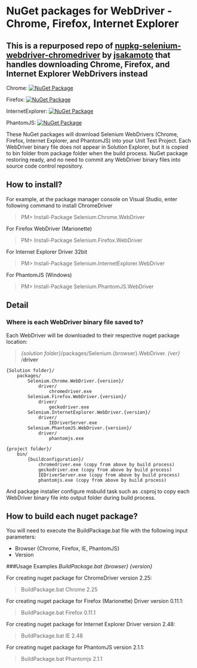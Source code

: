 # NuGet packages for WebDriver - Chrome, Firefox, Internet Explorer

## This is a repurposed repo of [nupkg-selenium-webdriver-chromedriver](https://github.com/jsakamoto/nupkg-selenium-webdriver-chromedriver) by [jsakamoto](https://github.com/jsakamoto) that handles downloading Chrome, Firefox, and Internet Explorer WebDrivers instead

Chrome: [![NuGet Package](https://img.shields.io/nuget/v/Selenium.Chrome.WebDriver.svg)](https://www.nuget.org/packages/Selenium.Chrome.WebDriver/)

Firefox: [![NuGet Package](https://img.shields.io/nuget/v/Selenium.Firefox.WebDriver.svg)](https://www.nuget.org/packages/Selenium.Firefox.WebDriver/)

InternetExplorer: [![NuGet Package](https://img.shields.io/nuget/v/Selenium.InternetExplorer.WebDriver.svg)](https://www.nuget.org/packages/Selenium.InternetExplorer.WebDriver/)

PhantomJS: [![NuGet Package](https://img.shields.io/nuget/v/Selenium.PhantomJS.WebDriver.svg)](https://www.nuget.org/packages/Selenium.PhantomJS.WebDriver/2.1.1)

These NuGet packages will download Selenium WebDrivers (Chrome, Firefox, Internet Explorer, and PhantomJS) into your Unit Test Project.
Each WebDriver binary file does not appear in Solution Explorer, but it is copied to bin folder from package folder when the build process.
NuGet package restoring ready, and no need to commit any WebDriver binary files into source code control repository.

## How to install?

For example, at the package manager console on Visual Studio, enter following command to install ChromeDriver  
>PM> Install-Package Selenium.Chrome.WebDriver

For Firefox WebDriver (Marionette)
>PM> Install-Package Selenium.Firefox.WebDriver

For Internet Explorer Driver 32bit
>PM> Install-Package Selenium.InternetExplorer.WebDriver

For PhantomJS (Windows)
>PM> Install-Package Selenium.PhantomJS.WebDriver
    
## Detail

### Where is each WebDriver binary file saved to?

Each WebDriver will be downloaded to their respective nuget package location:
>_{solution folder}_/packages/Selenium.{browser}.WebDriver. _{ver}_ /**driver**

	{Solution folder}/
		packages/
			Selenium.Chrome.WebDriver.{version}/
				driver/
					chromedriver.exe
			Selenium.Firefox.WebDriver.{version}/
				driver/
					geckodriver.exe
			Selenium.InternetExplorer.WebDriver.{version}/
				driver/
					IEDriverServer.exe
			Selenium.PhantomJS.WebDriver.{version}/
				driver/
					phantomjs.exe
					
	{project folder}/
		bin/
			{buildconfiguration}/
				chromedriver.exe (copy from above by build process)
				geckodriver.exe (copy from above by build process)
				IEDriverServer.exe (copy from above by build process)
				phantomjs.exe (copy from above by build process)

And package installer configure msbuild task such as .csproj to copy each WebDriver binary file into output folder during build process.

## How to build each nuget package?

You will need to execute the BuildPackage.bat file with the following input parameters:
- Browser {Chrome, Firefox, IE, PhantomJS}
- Version

###Usage Examples
_BuildPackage.bat {browser} {version}_

For creating nuget package for ChromeDriver version 2.25:
>BuildPackage.bat Chrome 2.25

For creating nuget package for Firefox (Marionette) Driver version 0.11.1:
>BuildPackage.bat Firefox 0.11.1
	
For creating nuget package for Internet Explorer Driver version 2.48:
>BuildPackage.bat IE 2.48

For creating nuget package for PhantomJS version 2.1.1:
>BuildPackage.bat Phantomjs 2.1.1

